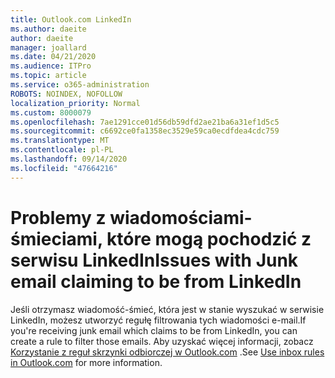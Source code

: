 ```yaml
---
title: Outlook.com LinkedIn
ms.author: daeite
author: daeite
manager: joallard
ms.date: 04/21/2020
ms.audience: ITPro
ms.topic: article
ms.service: o365-administration
ROBOTS: NOINDEX, NOFOLLOW
localization_priority: Normal
ms.custom: 8000079
ms.openlocfilehash: 7ae1291cce01d56db59dfd2ae21ba6a31ef1d5c5
ms.sourcegitcommit: c6692ce0fa1358ec3529e59ca0ecdfdea4cdc759
ms.translationtype: MT
ms.contentlocale: pl-PL
ms.lasthandoff: 09/14/2020
ms.locfileid: "47664216"
---
```

# <a name="issues-with-junk-email-claiming-to-be-from-linkedin"></a><span data-ttu-id="627b8-102">Problemy z wiadomościami-śmieciami, które mogą pochodzić z serwisu LinkedIn</span><span class="sxs-lookup"><span data-stu-id="627b8-102">Issues with Junk email claiming to be from LinkedIn</span></span>

<span data-ttu-id="627b8-103">Jeśli otrzymasz wiadomość-śmieć, która jest w stanie wyszukać w serwisie LinkedIn, możesz utworzyć regułę filtrowania tych wiadomości e-mail.</span><span class="sxs-lookup"><span data-stu-id="627b8-103">If you're receiving junk email which claims to be from LinkedIn, you can create a rule to filter those emails.</span></span>
<span data-ttu-id="627b8-104">Aby uzyskać więcej informacji, zobacz [Korzystanie z reguł skrzynki odbiorczej w Outlook.com](https://aka.ms/OutlookComInboxRules) .</span><span class="sxs-lookup"><span data-stu-id="627b8-104">See [Use inbox rules in Outlook.com](https://aka.ms/OutlookComInboxRules) for more information.</span></span>


